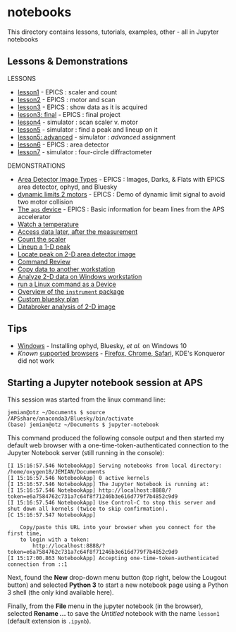 # notebooks

This directory contains lessons, tutorials, examples, other - all in Jupyter notebooks

## Lessons & Demonstrations

LESSONS

* [lesson1](https://nbviewer.jupyter.org/github/BCDA-APS/use_bluesky/blob/main/lessons/lesson1.ipynb) - EPICS : scaler and count
* [lesson2](https://nbviewer.jupyter.org/github/BCDA-APS/use_bluesky/blob/main/lessons/lesson2.ipynb) - EPICS : motor and scan
* [lesson3](https://nbviewer.jupyter.org/github/BCDA-APS/use_bluesky/blob/main/lessons/lesson3.ipynb) - EPICS : show data as it is acquired
* [lesson3: final](https://nbviewer.jupyter.org/github/BCDA-APS/use_bluesky/blob/main/lessons/lesson3_final.ipynb) - EPICS : final project
* [lesson4](https://nbviewer.jupyter.org/github/BCDA-APS/use_bluesky/blob/main/lessons/lesson4.ipynb) - simulator : scan scaler v. motor
* [lesson5](https://nbviewer.jupyter.org/github/BCDA-APS/use_bluesky/blob/main/lessons/lesson5.ipynb) - simulator : find a peak and lineup on it
* [lesson5: advanced](https://nbviewer.jupyter.org/github/BCDA-APS/use_bluesky/blob/main/lessons/lesson5_advanced.ipynb) - simulator : *advanced* assignment
* [lesson6](https://nbviewer.jupyter.org/github/BCDA-APS/use_bluesky/blob/main/lessons/lesson6.ipynb) - EPICS : area detector
* [lesson7](https://nbviewer.jupyter.org/github/BCDA-APS/use_bluesky/blob/main/lessons/lesson7.ipynb) - simulator : four-circle diffractometer

DEMONSTRATIONS

* [Area Detector Image Types](sandbox/images_darks_flats.ipynb) - EPICS : Images, Darks, & Flats with EPICS area detector, ophyd, and Bluesky
* [dynamic limits 2 motors](demo_dynamic_limits_2motor.ipynb) - EPICS : Demo of dynamic limit signal to avoid two motor collision
* [The `aps` device](basic_aps_info.ipynb) - EPICS : Basic information for beam lines from the APS accelerator
* [Watch a temperature](https://nbviewer.jupyter.org/github/BCDA-APS/bluesky_instrument_training/blob/main/watch_temperature.ipynb)
* [Access data later, after the measurement](https://nbviewer.jupyter.org/github/BCDA-APS/bluesky_instrument_training/blob/main/after_measurement.ipynb)
* [Count the scaler](https://nbviewer.jupyter.org/github/BCDA-APS/bluesky_instrument_training/blob/main/count_scaler.ipynb)
* [Lineup a 1-D peak](https://nbviewer.jupyter.org/github/BCDA-APS/bluesky_instrument_training/blob/main/lineup_1d_peak.ipynb)
* [Locate peak on 2-D area detector image](https://nbviewer.jupyter.org/github/BCDA-APS/bluesky_instrument_training/blob/main/locate_image_peak.ipynb)
* [Command Review](https://nbviewer.jupyter.org/github/BCDA-APS/bluesky_instrument_training/blob/main/command_review.ipynb)
* [Copy data to another workstation](/resources/example-data/README.md)
* [Analyze 2-D data on Windows workstation](https://nbviewer.jupyter.org/github/BCDA-APS/bluesky_instrument_training/blob/main/resources/example-data/demonstrate.ipynb)
* [run a Linux command as a Device](https://nbviewer.jupyter.org/github/BCDA-APS/use_bluesky/blob/main/lessons/linux_command_as_Device/demo_doodle.ipynb)
* [Overview of the `instrument` package](https://nbviewer.jupyter.org/github/BCDA-APS/bluesky_instrument_training/blob/main/describe_instrument.ipynb)
* [Custom bluesky plan](https://nbviewer.jupyter.org/github/BCDA-APS/bluesky_instrument_training/blob/main/custom_plan.ipynb)
* [Databroker analysis of 2-D image](https://nbviewer.jupyter.org/github/BCDA-APS/bluesky_instrument_training/blob/main/databroker_analysis.ipynb)

## Tips

* [Windows](windows.md) - Installing ophyd, Bluesky, *et al.* on Windows 10
* *Known* [supported browsers](https://github.com/jupyterlab/jupyterlab#prerequisites-and-supported-browsers) - [Firefox, Chrome, Safari](https://jupyterlab.readthedocs.io/en/latest/getting_started/installation.html#supported-browsers), KDE's Konqueror did not work

## Starting a Jupyter notebook session at APS

This session was started from the linux command line:

```
jemian@otz ~/Documents $ source /APSshare/anaconda3/Bluesky/bin/activate
(base) jemian@otz ~/Documents $ jupyter-notebook
```

This command produced the following console output and then started my default web browser with a one-time-token-authenticated connection to the Jupyter Notebook server (still running in the console):

```
[I 15:16:57.546 NotebookApp] Serving notebooks from local directory: /home/oxygen18/JEMIAN/Documents
[I 15:16:57.546 NotebookApp] 0 active kernels
[I 15:16:57.546 NotebookApp] The Jupyter Notebook is running at:
[I 15:16:57.546 NotebookApp] http://localhost:8888/?token=e6a7584762c731a7c64f8f71246b3e616d779f7b4852c9d9
[I 15:16:57.546 NotebookApp] Use Control-C to stop this server and shut down all kernels (twice to skip confirmation).
[C 15:16:57.547 NotebookApp] 

    Copy/paste this URL into your browser when you connect for the first time,
    to login with a token:
        http://localhost:8888/?token=e6a7584762c731a7c64f8f71246b3e616d779f7b4852c9d9
[I 15:17:00.863 NotebookApp] Accepting one-time-token-authenticated connection from ::1
```

Next, found the **New** drop-down menu button (top right, below the Lougout button) and selected **Python 3** to start a new notebook page using a Python 3 shell (the only kind available here).

Finally, from the **File** menu in the jupyter notebook (in the browser), selected **Rename ...** to save the *Untitled* notebook with the name `lesson1` (default extension is `.ipynb`).

